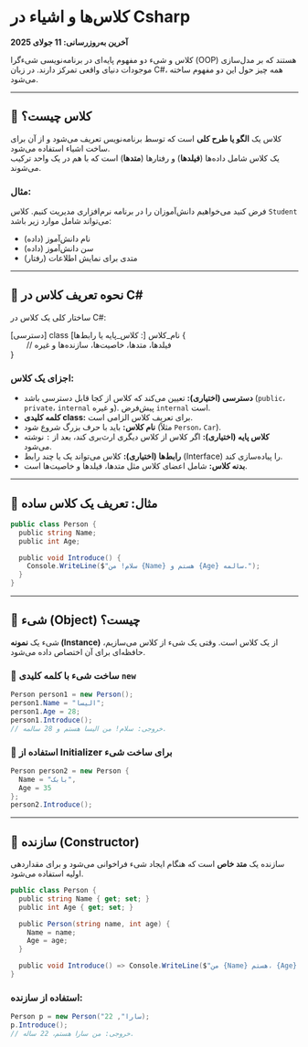 ﻿# کلاس‌ها و اشیاء در Csharp

**آخرین به‌روزرسانی: 11 جولای 2025**

کلاس و شیء دو مفهوم پایه‌ای در برنامه‌نویسی شیءگرا (OOP) هستند که بر مدل‌سازی موجودات دنیای واقعی تمرکز دارند. در زبان C#، همه چیز حول این دو مفهوم ساخته می‌شود.

---

## 🔹 کلاس چیست؟
کلاس یک **الگو یا طرح کلی** است که توسط برنامه‌نویس تعریف می‌شود و از آن برای ساخت اشیاء استفاده می‌شود.  
یک کلاس شامل داده‌ها (**فیلدها**) و رفتارها (**متدها**) است که با هم در یک واحد ترکیب می‌شوند.

### مثال:
فرض کنید می‌خواهیم دانش‌آموزان را در برنامه نرم‌افزاری مدیریت کنیم. کلاس `Student` می‌تواند شامل موارد زیر باشد:
- نام دانش‌آموز (داده)  
- سن دانش‌آموز (داده)  
- متدی برای نمایش اطلاعات (رفتار)  

---

## 🔹 نحوه تعریف کلاس در C#
ساختار کلی یک کلاس در C#:

[دسترسی] class نام_کلاس [: کلاس_پایه یا رابط‌ها] {  
  // فیلدها، متدها، خاصیت‌ها، سازنده‌ها و غیره  
}

### اجزای یک کلاس:
- **دسترسی (اختیاری):** تعیین می‌کند که کلاس از کجا قابل دسترسی باشد (`public`، `private`، `internal` و غیره). پیش‌فرض `internal` است.  
- **کلمه کلیدی class:** برای تعریف کلاس الزامی است.  
- **نام کلاس:** باید با حرف بزرگ شروع شود (مثلاً `Person`، `Car`).  
- **کلاس پایه (اختیاری):** اگر کلاس از کلاس دیگری ارث‌بری کند، بعد از `:` نوشته می‌شود.  
- **رابط‌ها (اختیاری):** کلاس می‌تواند یک یا چند رابط (Interface) را پیاده‌سازی کند.  
- **بدنه کلاس:** شامل اعضای کلاس مثل متدها، فیلدها و خاصیت‌ها است.  

---

## 🔹 مثال: تعریف یک کلاس ساده
```csharp
public class Person {  
  public string Name;  
  public int Age;  

  public void Introduce() {  
    Console.WriteLine($"سلام! من {Name} هستم و {Age} سالمه.");  
  }  
}

```
---

## 🔹 شیء (Object) چیست؟
شیء یک **نمونه (Instance)** از یک کلاس است. وقتی یک شیء از کلاس می‌سازیم، حافظه‌ای برای آن اختصاص داده می‌شود.

### 🔸 ساخت شیء با کلمه کلیدی `new`
```csharp
Person person1 = new Person();  
person1.Name = "الیسا";  
person1.Age = 28;  
person1.Introduce();  
// خروجی: سلام! من الیسا هستم و 28 سالمه.
```

### 🔸 استفاده از Initializer برای ساخت شیء
```csharp
Person person2 = new Person {  
  Name = "بابک",  
  Age = 35  
};  
person2.Introduce();
```

---

## 🔹 سازنده (Constructor)
سازنده یک **متد خاص** است که هنگام ایجاد شیء فراخوانی می‌شود و برای مقداردهی اولیه استفاده می‌شود.

```csharp
public class Person {  
  public string Name { get; set; }  
  public int Age { get; set; }  

  public Person(string name, int age) {  
    Name = name;  
    Age = age;  
  }  

  public void Introduce() => Console.WriteLine($"من {Name} هستم، {Age} ساله.");  
}
```

### استفاده از سازنده:
```csharp
Person p = new Person("سارا", 22);  
p.Introduce();  
// خروجی: من سارا هستم، 22 ساله.
```
